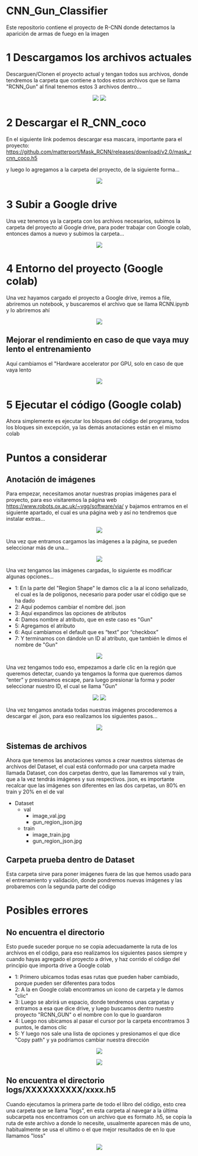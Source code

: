 # CNN_Gun_Classifier
Este repositorio contiene el proyecto de R-CNN donde detectamos la aparición de armas de fuego en la imagen 

# 1 Descargamos los archivos actuales

Descarguen/Clonen el proyecto actual y tengan todos sus archivos, donde tendremos la carpeta que contiene a todos estos archivos que se llama "RCNN_Gun" al final tenemos estos 3 archivos dentro...

<p align="center">
  <img src="https://user-images.githubusercontent.com/94633259/150459319-3962a87a-60f1-479f-ae95-96688a0a7201.png" />
  <img src="https://user-images.githubusercontent.com/94633259/150457131-9755314b-37c7-48da-9a35-46b2742653e2.png" />
</p>

# 2 Descargar el R_CNN_coco

En el siguiente link podemos descargar esa mascara, importante para el proyecto: 
https://github.com/matterport/Mask_RCNN/releases/download/v2.0/mask_rcnn_coco.h5

y luego lo agregamos a la carpeta del proyecto, de la siguiente forma...

<p align="center">
  <img src="https://user-images.githubusercontent.com/94633259/150457464-78682350-ca14-4b74-b9b0-b972f65b806a.png" />
</p>

# 3 Subir a Google drive

Una vez tenemos ya la carpeta con los archivos necesarios, subimos la carpeta del proyecto al Google drive, para poder trabajar con Google colab, entonces damos a nuevo y subimos la carpeta...

<p align="center">
  <img src="https://user-images.githubusercontent.com/94633259/150457913-fd3b67e7-372a-411f-b70d-f563d4e17a58.png" />
</p>


# 4 Entorno del proyecto (Google colab)

Una vez hayamos cargado el proyecto a Google drive, iremos a file, abriremos un notebook, y buscaremos el archivo que se llama RCNN.ipynb y lo abriremos ahí

<p align="center">
  <img src="https://user-images.githubusercontent.com/94633259/150467288-f24dd9cf-ed2b-4e51-b9e4-336a5c36ab68.png" />
</p>

## Mejorar el rendimiento en caso de que vaya muy lento el entrenamiento

Aquí cambiamos el "Hardware accelerator por GPU, solo en caso de que vaya lento

<p align="center">
  <img src="https://user-images.githubusercontent.com/94633259/150458713-a1393458-50e4-407c-a900-b744b0f22156.png" />
</p>

# 5 Ejecutar el código (Google colab)

Ahora simplemente es ejecutar los bloques del código del programa, todos los bloques sin excepción, ya las demás anotaciones están en el mismo colab



# Puntos a considerar
## Anotación de imágenes

Para empezar, necesitamos anotar nuestras propias imágenes para el proyecto, para eso visitaremos la página web https://www.robots.ox.ac.uk/~vgg/software/via/ y bajamos entramos en el siguiente apartado, el cual es una página web y así no tendremos que instalar extras...

<p align="center">
  <img src="https://user-images.githubusercontent.com/94633259/150449962-ab819e98-8abd-45d1-88d2-0c83bedac520.png" />
</p>

Una vez que entramos cargamos las imágenes a la página, se pueden seleccionar más de una...

<p align="center">
  <img src="https://user-images.githubusercontent.com/94633259/150450400-6abff292-9411-42b0-9cb1-95579d217cd1.png" />
</p>

Una vez tengamos las imágenes cargadas, lo siguiente es modificar algunas opciones...

- 1: En la parte del "Region Shape" le damos clic a la al icono señalizado, el cual es la de polígonos, necesario para poder usar el código que se ha dado
- 2: Aquí podemos cambiar el nombre del. json
- 3: Aquí expandimos las opciones de atributos
- 4: Damos nombre al atributo, que en este caso es "Gun"
- 5: Agregamos el atributo
- 6: Aquí cambiamos el default que es “text” por “checkbox”
- 7: Y terminamos con dándole un ID al atributo, que también le dimos el nombre de "Gun"
 
 <p align="center">
  <img src="https://user-images.githubusercontent.com/94633259/150450686-e0d26696-32d9-4275-9ce0-f499d05cf751.png" />
</p>

Una vez tengamos todo eso, empezamos a darle clic en la región que queremos detectar, cuando ya tengamos la forma que queremos damos “enter” y presionamos escape, para luego presionar la forma y poder seleccionar nuestro ID, el cual se llama "Gun"

<p align="center">
  <img src="https://user-images.githubusercontent.com/94633259/150451302-dd0a1688-e65f-415e-817b-f3254690d518.png" />
  <img src="https://user-images.githubusercontent.com/94633259/150451516-1d0a5e65-f8cb-475d-aed9-feaa477f7ec2.png" />
</p>

Una vez tengamos anotada todas nuestras imágenes procederemos a descargar el .json, para eso realizamos los siguientes pasos...

<p align="center">
  <img src="https://user-images.githubusercontent.com/94633259/150453348-1d747c5a-69cc-4769-b0b5-4dedb7eaa694.png" />
</p>


## Sistemas de archivos

Ahora que tenemos las anotaciones vamos a crear nuestros sistemas de archivos del Dataset, el cual está conformado por una carpeta madre llamada Dataset, con dos carpetas dentro, que las llamaremos val y train, que a la vez tendrás imágenes y sus respectivos. json, es importante recalcar que las imágenes son diferentes en las dos carpetas, un 80% en train y 20% en el de val

- Dataset
  - val
    - image_val.jpg
    - gun_region_json.jpg
  - train
    - image_train.jpg
    - gun_region_json.jpg


## Carpeta prueba dentro de Dataset

Esta carpeta sirve para poner imágenes fuera de las que hemos usado para el entrenamiento y validación, donde pondremos nuevas imágenes y las probaremos con la segunda parte del código

# Posibles errores 

## No encuentra el directorio

Esto puede suceder porque no se copia adecuadamente la ruta de los archivos en el código, para eso realizamos los siguientes pasos siempre y cuando hayas agregado el proyecto a drive, y haz corrido el código del principio que importa drive a Google colab

- 1: Primero ubicamos todas esas rutas que pueden haber cambiado, porque pueden ser diferentes para todos
- 2: A la en Google colab encontramos un icono de carpeta y le damos "clic"
- 3: Luego se abrirá un espacio, donde tendremos unas carpetas y entramos a esa que dice drive, y luego buscamos dentro nuestro proyecto "RCNN_GUN" o el nombre con lo que lo guardaron
- 4: Luego nos ubicamos al pasar el cursor por la carpeta encontramos 3 puntos, le damos clic
- 5: Y luego nos sale una lista de opciones y presionamos el que dice "Copy path" y ya podríamos cambiar nuestra dirección

<p align="center">
  <img src="https://user-images.githubusercontent.com/94633259/150557136-08ca5494-dd4b-4d12-bcb5-8651de37ea99.png" />
</p>

<p align="center">
  <img src="https://user-images.githubusercontent.com/94633259/150557919-751249be-8e57-4755-b360-8212c71e920d.png" />
</p>






## No encuentra el directorio logs/XXXXXXXXXX/xxxx.h5

Cuando ejecutamos la primera parte de todo el libro del código, esto crea una carpeta que se llama "logs", en esta carpeta al navegar a la última subcarpeta nos encontramos con un archivo que es formato .h5, se copia la ruta de este archivo a donde lo necesite, usualmente aparecen más de uno, habitualmente se usa el ultimo o el que mejor resultados de en lo que llamamos "loss"

<p align="center">
  <img src="https://user-images.githubusercontent.com/94633259/150553963-76726f35-858b-454a-9e35-d86b98ec26dd.png" />
</p>

